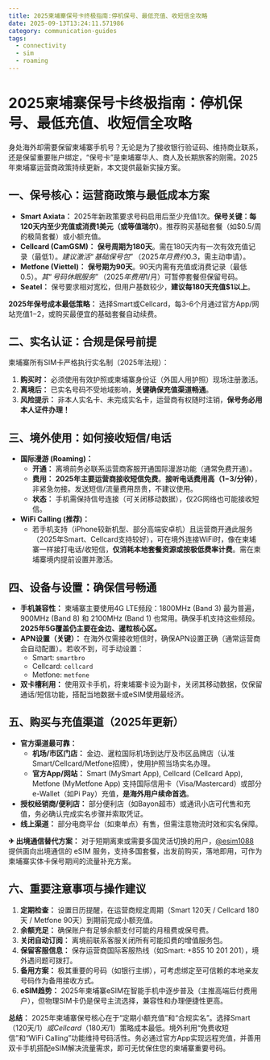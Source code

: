 ```yaml
---
title: 2025柬埔寨保号卡终极指南:停机保号、最低充值、收短信全攻略
date: 2025-09-13T13:24:11.571986
category: communication-guides
tags:
  - connectivity
  - sim
  - roaming
---
```


# 2025柬埔寨保号卡终极指南：停机保号、最低充值、收短信全攻略

身处海外却需要保留柬埔寨手机号？无论是为了接收银行验证码、维持商业联系，还是保留重要账户绑定，“保号卡”是柬埔寨华人、商人及长期旅客的刚需。2025年柬埔寨运营商政策持续更新，本文提供最新实操方案。

## 一、保号核心：运营商政策与最低成本方案
*   **Smart Axiata：** 2025年新政策要求号码启用后至少充值1次。**保号关键：每120天内至少充值或消费1美元（或等值瑞尔）**。推荐购买基础套餐（如$0.5/周的极简套餐）或小额充值。
*   **Cellcard (CamGSM)：** **保号周期为180天**。需在180天内有一次有效充值记录（最低$1）。建议激活“基础保号包”（2025年月费约$0.3，需主动申请）。
*   **Metfone (Viettel)：** **保号期为90天**。90天内需有充值或消费记录（最低$0.5）。其“号码休眠服务”（2025年费用$1/月）可暂停套餐但保留号码。
*   **Seatel：** 保号要求相对宽松，但用户基数较少，**建议每180天充值$1以上**。

**2025年保号成本最低策略：** 选择Smart或Cellcard，每3-6个月通过官方App/网站充值$1-$2，或购买最便宜的基础套餐自动续费。

## 二、实名认证：合规是保号前提
柬埔寨所有SIM卡严格执行实名制（2025年法规）：
1.  **购买时：** 必须使用有效护照或柬埔寨身份证（外国人用护照）现场注册激活。
2.  **离境后：** 已实名号码不受地域影响，**关键确保充值渠道畅通**。
3.  **风险提示：** 非本人实名卡、未完成实名卡，运营商有权随时注销，**保号务必用本人证件办理！**

## 三、境外使用：如何接收短信/电话
*   **国际漫游 (Roaming)：**
    *   **开通：** 离境前务必联系运营商客服开通国际漫游功能（通常免费开通）。
    *   **费用：** **2025年主要运营商接收短信免费**。**接听电话费用高（$1-$3/分钟）**，非紧急勿接。发送短信/流量费用昂贵，不建议使用。
    *   **状态：** 手机需保持信号连接（可关闭移动数据），仅2G网络也可能接收短信。
*   **WiFi Calling (推荐)：**
    *   若手机支持（iPhone较新机型、部分高端安卓机）且运营商开通此服务（2025年Smart、Cellcard支持较好），可在境外连接WiFi时，像在柬埔寨一样接打电话/收短信，**仅消耗本地套餐资源或按极低费率计费**。需在柬埔寨境内提前设置并激活。

## 四、设备与设置：确保信号畅通
*   **手机兼容性：** 柬埔寨主要使用4G LTE频段：1800MHz (Band 3) 最为普遍，900MHz (Band 8) 和 2100MHz (Band 1) 也常用。确保手机支持这些频段。**2025年5G覆盖仍主要在金边、暹粒核心区。**
*   **APN设置（关键）：** 在海外仅需接收短信时，确保APN设置正确（通常运营商会自动配置）。若收不到，可手动设置：
    *   Smart: `smartbro`
    *   Cellcard: `cellcard`
    *   Metfone: `metfone`
*   **双卡槽利用：** 使用双卡手机，将柬埔寨卡设为副卡，关闭其移动数据，仅保留通话/短信功能，搭配当地数据卡或eSIM使用最经济。

## 五、购买与充值渠道（2025年更新）
*   **官方渠道最可靠：**
    *   **机场/市区门店：** 金边、暹粒国际机场到达厅及市区品牌店（认准Smart/Cellcard/Metfone招牌），使用护照当场实名办理。
    *   **官方App/网站：** Smart (MySmart App), Cellcard (Cellcard App), Metfone (MyMetfone App) 支持国际信用卡（Visa/Mastercard）或部分e-Wallet（如Pi Pay）充值，**是海外用户续命首选**。
*   **授权经销商/便利店：** 部分便利店（如Bayon超市）或通讯小店可代售和充值，务必确认完成实名步骤并索取凭证。
*   **线上渠道：** 部分电商平台（如柬单点）有售，但需注意物流时效和实名保障。

**✈ 出境通信替代方案：** 对于短期离柬或需要多国灵活切换的用户，[@esim1088](https://t.me/s/esim1088) 提供面向出境通信的 eSIM 服务，支持多国套餐，出发前购买，落地即用，可作为柬埔寨实体卡保号期间的流量补充方案。

## 六、重要注意事项与操作建议
1.  **定期检查：** 设置日历提醒，在运营商规定周期（Smart 120天 / Cellcard 180天 / Metfone 90天）到期前完成小额充值。
2.  **余额充足：** 确保账户有足够余额支付可能的月租费或保号费。
3.  **关闭自动订阅：** 离境前联系客服关闭所有可能扣费的增值服务包。
4.  **保留客服信息：** 保存运营商国际客服热线（如Smart: +855 10 201 201），境外遇问题可拨打。
5.  **备用方案：** 极其重要的号码（如银行主绑），可考虑绑定至可信赖的本地亲友号码作为备用接收方式。
6.  **eSIM趋势：** 2025年柬埔寨eSIM在智能手机中逐步普及（主推高端后付费用户），但物理SIM卡仍是保号主流选择，兼容性和办理便捷性更高。

**总结：** 2025年柬埔寨保号核心在于“定期小额充值”和“合规实名”。选择Smart（120天/$1）或Cellcard（180天/$1）策略成本最低。境外利用“免费收短信”和“WiFi Calling”功能维持号码活性。务必通过官方App实现远程充值，并善用双卡手机搭配eSIM解决流量需求，即可无忧保住您的柬埔寨重要号码。